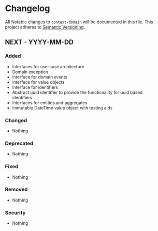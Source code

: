# Changelog

All Notable changes to `context-domain` will be documented in this file.
This project adheres to [Semantic Versioning](http://semver.org/).

## NEXT - YYYY-MM-DD

### Added
- Interfaces for use-case architecture
- Domain exception
- Interface for domain events
- Interface for value objects
- Interface for identifiers
- Abstract uuid identifier to provide the functionality for uuid based identifiers
- Interfaces for entities and aggregates
- Immutable DateTime value object with testing aids

### Changed
- Nothing

### Deprecated
- Nothing

### Fixed
- Nothing

### Removed
- Nothing

### Security
- Nothing
